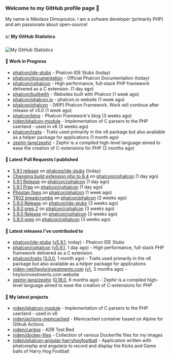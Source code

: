 ### Welcome to my GitHub profile page 👋

My name is Nikolaos Dimopoulos. I am a sofware developer (primarily PHP) and am passionate about open-source!

#### 📈 My GitHub Statistics

![My GitHub Statistics](https://github-readme-stats.vercel.app/api?username=niden&show_icons=true&count_private=true&hide_title=true&theme=transparent)

#### 👷 Work in Progress

- [phalcon/ide-stubs](https://github.com/phalcon/ide-stubs) - Phalcon IDE Stubs (today)
- [phalcon/documentation](https://github.com/phalcon/documentation) - Official Phalcon Documentation (today)
- [phalcon/cphalcon](https://github.com/phalcon/cphalcon) - High performance, full-stack PHP framework delivered as a C extension. (1 day ago)
- [phalcon/builtwith](https://github.com/phalcon/builtwith) - Websites built with Phalcon (1 week ago)
- [phalcon/phalcon.io](https://github.com/phalcon/phalcon.io) - phalcon.io website (1 week ago)
- [phalcon/phalcon](https://github.com/phalcon/phalcon) - [WIP] Phalcon Framework. Work will continue after release of v5.0 (1 week ago)
- [phalcon/blog](https://github.com/phalcon/blog) - Phalcon Framework&#39;s blog (3 weeks ago)
- [niden/phalcon-module](https://github.com/niden/phalcon-module) - Implementation of C parsers to the PHP userland - used in v6 (3 weeks ago)
- [phalcon/traits](https://github.com/phalcon/traits) - Traits used primarily in the v6 package but also available as a helper package for applications (1 month ago)
- [zephir-lang/zephir](https://github.com/zephir-lang/zephir) - Zephir is a compiled high-level language aimed to ease the creation of C-extensions for PHP (2 months ago)

#### 🔨 Latest Pull Requests I published

- [5.9.1 release](https://github.com/phalcon/ide-stubs/pull/110) on [phalcon/ide-stubs](https://github.com/phalcon/ide-stubs) (today)
- [Changing build extension php to 8.4](https://github.com/phalcon/cphalcon/pull/16731) on [phalcon/cphalcon](https://github.com/phalcon/cphalcon) (1 day ago)
- [5.9.1 Release](https://github.com/phalcon/cphalcon/pull/16730) on [phalcon/cphalcon](https://github.com/phalcon/cphalcon) (1 day ago)
- [5.9.1 Prep](https://github.com/phalcon/cphalcon/pull/16729) on [phalcon/cphalcon](https://github.com/phalcon/cphalcon) (1 day ago)
- [Phpstan fixes](https://github.com/phalcon/phalcon/pull/606) on [phalcon/phalcon](https://github.com/phalcon/phalcon) (1 week ago)
- [T602 breadcrumbs](https://github.com/phalcon/phalcon/pull/605) on [phalcon/phalcon](https://github.com/phalcon/phalcon) (2 weeks ago)
- [5.9.0 Release](https://github.com/phalcon/ide-stubs/pull/109) on [phalcon/ide-stubs](https://github.com/phalcon/ide-stubs) (3 weeks ago)
- [5.9.0 prep 2](https://github.com/phalcon/cphalcon/pull/16720) on [phalcon/cphalcon](https://github.com/phalcon/cphalcon) (3 weeks ago)
- [5.9.0 Release](https://github.com/phalcon/cphalcon/pull/16719) on [phalcon/cphalcon](https://github.com/phalcon/cphalcon) (3 weeks ago)
- [5.9.0 prep](https://github.com/phalcon/cphalcon/pull/16718) on [phalcon/cphalcon](https://github.com/phalcon/cphalcon) (3 weeks ago)

#### 🔭 Latest releases I've contributed to

- [phalcon/ide-stubs](https://github.com/phalcon/ide-stubs) ([v5.9.1](https://github.com/phalcon/ide-stubs/releases/tag/v5.9.1), today) - Phalcon IDE Stubs
- [phalcon/cphalcon](https://github.com/phalcon/cphalcon) ([v5.9.1](https://github.com/phalcon/cphalcon/releases/tag/v5.9.1), 1 day ago) - High performance, full-stack PHP framework delivered as a C extension.
- [phalcon/traits](https://github.com/phalcon/traits) ([3.0.0](https://github.com/phalcon/traits/releases/tag/3.0.0), 1 month ago) - Traits used primarily in the v6 package but also available as a helper package for applications
- [niden-net/heylorinvestments.com](https://github.com/niden-net/heylorinvestments.com) ([v1](https://github.com/niden-net/heylorinvestments.com/releases/tag/v1), 3 months ago) - heylorinvestments.com website
- [zephir-lang/zephir](https://github.com/zephir-lang/zephir) ([0.18.0](https://github.com/zephir-lang/zephir/releases/tag/0.18.0), 6 months ago) - Zephir is a compiled high-level language aimed to ease the creation of C-extensions for PHP

#### 🌱 My latest projects

- [niden/phalcon-module](https://github.com/niden/phalcon-module) - Implementation of C parsers to the PHP userland - used in v6
- [niden/actions-memcached](https://github.com/niden/actions-memcached) - Memcached container based on Alpine for Github Actions
- [niden/cardoe](https://github.com/niden/cardoe) - ADR Test Bed
- [niden/docker-files](https://github.com/niden/docker-files) - Collection of various Dockerfile files for my images
- [niden/phalcon-angular-harryhogfootball](https://github.com/niden/phalcon-angular-harryhogfootball) - Application written with phalconphp and angularjs to record and display the Kicks and Game balls of Harry Hog Football


